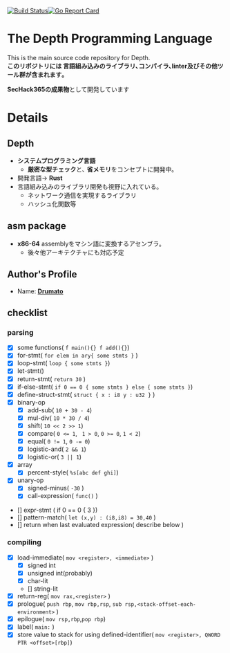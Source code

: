 [![Build Status](https://travis-ci.org/Drumato/Depth.svg?branch=master)](https://travis-ci.org/Drumato/Depth)[![Go Report Card](https://goreportcard.com/badge/github.com/Drumato/Depth)](https://goreportcard.com/report/github.com/Drumato/Depth)

# The Depth Programming Language

This is the main source code repository for Depth.  
**このリポジトリには 言語組み込みのライブラリ､コンパイラ､linter及びその他ツール群が含まれます｡**

**SecHack365の成果物**として開発しています

# Details

## Depth

- **システムプログラミング言語**
  - **厳密な型チェック**と､ **省メモリ**をコンセプトに開発中｡
- 開発言語→ **Rust**
- 言語組み込みのライブラリ開発も視野に入れている｡  
  - ネットワーク通信を実現するライブラリ
  - ハッシュ化関数等

## asm package

- **x86-64** assemblyをマシン語に変換するアセンブラ｡
  - 後々他アーキテクチャにも対応予定


## Author's Profile

- Name: **[Drumato](https://gihub.com/drumato/)**

## checklist

### parsing

- [x] some functions( `f main(){} f add(){}`)
- [x] for-stmt( `for elem in ary{ some stmts }` )
- [x] loop-stmt( `loop { some stmts }`)
- [x] let-stmt()
- [x] return-stmt( `return 30` )
- [x] if-else-stmt( `if 0 == 0 { some stmts } else { some stmts }`)
- [x] define-struct-stmt( `struct { x : i8 y : u32 }` )
- [x] binary-op
  - [x] add-sub( `10 + 30 - 4`)
  - [x] mul-div( `10 * 30 / 4`)
  - [x] shift( `10 << 2 >> 1`)
  - [x] compare( `0 <= 1`, ` 1 > 0`, `0 >= 0`, `1 < 2`)
  - [x] equal( `0 != 1`, `0 -= 0`)
  - [x] logistic-and( `2 && 1`)
  - [x] logistic-or( `3 || 1`)
- [x] array
  - [x] percent-style( `%s[abc def ghi]`)
- [x] unary-op
  - [x] signed-minus( `-30` )
  - [x] call-expression( `func()` )
- [] expr-stmt ( if 0 == 0 { 3 })
- [] pattern-match( `let (x,y) : (i8,i8) = 30,40` )
- [] return when last evaluated expression( describe below )

### compiling

- [x] load-immediate( `mov <register>, <immediate>` )
  - [x] signed int
  - [x] unsigned int(probably)
  - [x] char-lit
  - [] string-lit
- [x] return-reg( `mov rax,<register>` )
- [x] prologue( `push rbp`, `mov rbp,rsp`, `sub rsp,<stack-offset-each-environment>` )
- [x] epilogue( `mov rsp,rbp`,`pop rbp`)
- [x] label( `main:` )
- [x] store value to stack for using defined-identifier( `mov <register>, QWORD PTR <offset>[rbp]`)
